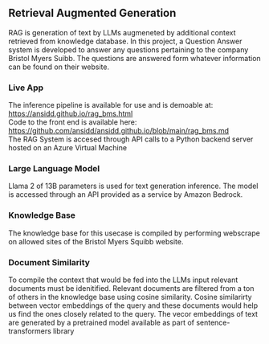## Retrieval Augmented Generation

RAG is generation of text by LLMs augmeneted by additional context retrieved from knowledge database. In this project, a Question Answer system is developed to answer any questions
pertaining to the company Bristol Myers Suibb. The questions are answered form whatever information can be found on their website. 


### Live App
The inference pipeline is available for use and is demoable at: https://ansidd.github.io/rag_bms.html   
Code to the front end is available here: https://github.com/ansidd/ansidd.github.io/blob/main/rag_bms.md   
The RAG System is accesed through API calls to a Python backend server hosted on an Azure Virtual Machine   

### Large Language Model
Llama 2 of 13B parameters is used for text generation inference. The model is accessed through an API provided as a service by Amazon Bedrock. 

### Knowledge Base
The knowledge base for this usecase is compiled by performing webscrape on allowed sites of the Bristol Myers Squibb website. 

### Document Similarity
To compile the context that would be fed into the LLMs input relevant documents must be idenitified. Relevant documents are filtered from a ton of others in the knowledge base using cosine similarity.
Cosine similarirty between vector embeddings of the query and these documents would help us find the ones closely related to the query. The vecor embeddings of text are generated by 
a pretrained model available as part of sentence-transformers library
